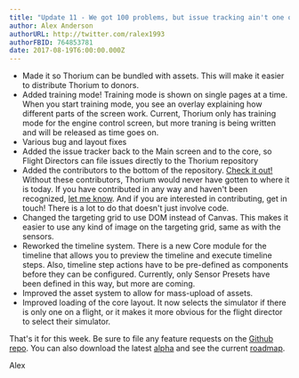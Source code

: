 ```yaml
---
title: "Update 11 - We got 100 problems, but issue tracking ain't one of them"
author: Alex Anderson
authorURL: http://twitter.com/ralex1993
authorFBID: 764853781
date: 2017-08-19T6:00:00.000Z
---
```


- Made it so Thorium can be bundled with assets. This will make it easier to distribute Thorium to donors.
- Added training mode! Training mode is shown on single pages at a time. When you start training mode, you see an overlay explaining how different parts of the screen work. Current, Thorium only has training mode for the engine control screen, but more traning is being written and will be released as time goes on.
- Various bug and layout fixes
- Added the issue tracker back to the Main screen and to the core, so Flight Directors can file issues directly to the Thorium repository
- Added the contributors to the bottom of the repository. [Check it out!](https://github.com/Thorium-Sim/thorium#contributors) Without these contributors, Thorium would never have gotten to where it is today. If you have contributed in any way and haven't been recognized, [let me know](https://github.com/Thorium-Sim/thorium/issues/new). And if you are interested in contributing, get in touch! There is a lot to do that doesn't just involve code.
- Changed the targeting grid to use DOM instead of Canvas. This makes it easier to use any kind of image on the targeting grid, same as with the sensors.
- Reworked the timeline system. There is a new Core module for the timeline that allows you to preview the timeline and execute timeline steps. Also, timeline step actions have to be pre-defined as components before they can be configured. Currently, only Sensor Presets have been defined in this way, but more are coming.
- Improved the asset system to allow for mass-upload of assets.
- Improved loading of the core layout. It now selects the simulator if there is only one on a flight, or it makes it more obvious for the flight director to select their simulator.

That's it for this week. Be sure to file any feature requests on the [Github repo](https://github.com/Thorium-Sim/thorium/issues). You can also download the latest [alpha](https://github.com/Thorium-Sim/thorium/releases) and see the current [roadmap](https://github.com/Thorium-Sim/thorium/projects/2).

Alex
